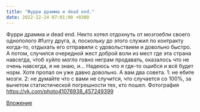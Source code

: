 ```yaml
---
title: "Фурри драмма и dead end."
date: 2022-12-24 07:01:00 +0300
---
```


Фурри драмма и dead end.
Некто хотел отдохнуть от мозгоебли своего однополого #furry друга, а, поскольку до этого служил по контракту когда-то, отдыхать его отправили с удовольствием и довольно быстро. А потом, случился очередной жест доброй воли из мест где эта страна навсегда, чтоб хуйло могло говно неграм продавать, оказалось что не очень навсегда, я не знаю, и...
Надеюсь что я где-то ошибся и всё будет норм. Хотя пропал он уже давно довольно.
А вам два совета. 1: не ебите мозги. 2: не думайте что с вами не случится, что случается со 100%, за вычетом статистической погрешности тех, кто пошел.
Фотография
https://vk.com/photo41076938_457249399

[Вложение](https://vk.com/photo41076938_457249399)
